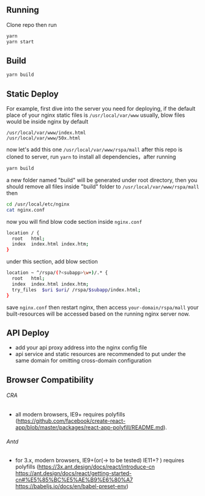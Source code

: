 ## Running
Clone repo then run
```sh
yarn
yarn start
```

## Build
```sh
yarn build
```
## Static Deploy
For example, first dive into the server you need for deploying, if the default place of your nginx static files is
`/usr/local/var/www`
usually, blow files would be inside nginx by default
```
/usr/local/var/www/index.html
/usr/local/var/www/50x.html
```
now let's add this one
`/usr/local/var/www/rspa/mall`
after this repo is cloned to server, run `yarn` to install all dependencies，after running
```sh
yarn build
```
a new folder named "build" will be generated under root directory, then you should remove all files inside "build" folder to
`/usr/local/var/www/rspa/mall`
then
```sh
cd /usr/local/etc/nginx
cat nginx.conf
```
now you will find blow code section inside `nginx.conf`
```sh
location / {
  root   html;
  index  index.html index.htm;
}
```
under this section, add blow section
```sh
location ~ ^/rspa/(?<subapp>\w+)/.* {
  root   html;
  index  index.html index.htm;
  try_files  $uri $uri/ /rspa/$subapp/index.html;
}
```
save `nginx.conf` then restart nginx, then access `your-domain/rspa/mall`
your built-resources will be accessed based on the running nginx server now.

## API Deploy
- add your api proxy address into the nginx config file
- api service and static resources are recommended to put under the same domain for omitting cross-domain configuration

## Browser Compatibility
###### CRA
- all modern browsers, IE9+ requires polyfills
(https://github.com/facebook/create-react-app/blob/master/packages/react-app-polyfill/README.md).
###### Antd
- for 3.x, modern browsers, IE9+(or(-> to be tested) IE11+? ) requires polyfills
(https://3x.ant.design/docs/react/introduce-cn
https://ant.design/docs/react/getting-started-cn#%E5%85%BC%E5%AE%B9%E6%80%A7
https://babeljs.io/docs/en/babel-preset-env)
